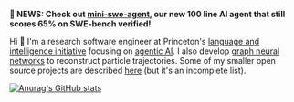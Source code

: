 **📣 NEWS: Check out [mini-swe-agent](https://github.com/SWE-agent/mini-swe-agent/), our new 100 line AI agent that still scores 65% on SWE-bench verified!** 

Hi 👋 I'm a research software engineer at Princeton's [language and intelligence initiative][pli] focusing on [agentic AI][agents]. I also develop [graph neural networks][gnn-tracking] to reconstruct particle trajectories. 
Some of my smaller open source projects are described [here][website] (but it's an incomplete list).

[![Anurag's GitHub stats](https://github-readme-stats.vercel.app/api?username=klieret&hide_border=false&hide_rank=false&show_icons=true&disable_animations=true&custom_title=Stats&theme=default&count_private=true&include_all_commits=true)](https://github.com/anuraghazra/github-readme-stats)

<!-- other themes: gotham, vue-dark -->

[agents]: https://github.com/princeton-nlp/SWE-agent
[pli]: https://pli.princeton.edu/
[gnn-tracking]: https://github.com/gnn-tracking
[website]: https://lieret.net/opensource/
